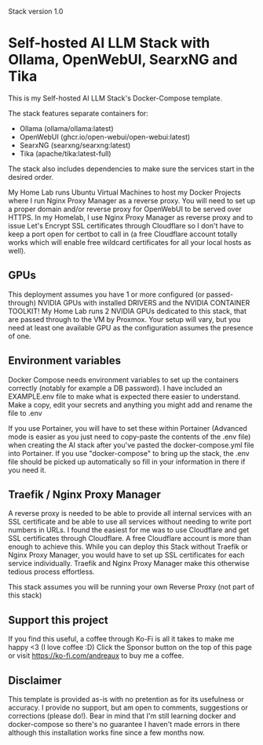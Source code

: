 Stack version 1.0

# Self-hosted AI LLM Stack with Ollama, OpenWebUI, SearxNG and Tika

This is my Self-hosted AI LLM Stack's Docker-Compose template.

The stack features separate containers for:
- Ollama (ollama/ollama:latest)
- OpenWebUI (ghcr.io/open-webui/open-webui:latest)
- SearxNG (searxng/searxng:latest)
- Tika (apache/tika:latest-full)

The stack also includes dependencies to make sure the services start in the desired order.

My Home Lab runs Ubuntu Virtual Machines to host my Docker Projects where I run Nginx Proxy Manager as a reverse proxy. You will need to set up a proper domain and/or reverse proxy for OpenWebUI to be served over HTTPS. In my Homelab, I use Nginx Proxy Manager as reverse proxy and to issue Let's Encrypt SSL certificates through Cloudflare so I don't have to keep a port open for certbot to call in (a free Cloudflare account totally works which will enable free wildcard certificates for all your local hosts as well).

## GPUs

This deployment assumes you have 1 or more configured (or passed-through) NVIDIA GPUs with installed DRIVERS and the NVIDIA CONTAINER TOOLKIT!
My Home Lab runs 2 NVIDIA GPUs dedicated to this stack, that are passed through to the VM by Proxmox. Your setup will vary, but you need at least one available GPU as the configuration assumes the presence of one.

## Environment variables

Docker Compose needs environment variables to set up the containers correctly (notably for example a DB password). I have included an EXAMPLE.env file to make what is expected there easier to understand. Make a copy, edit your secrets and anything you might add and rename the file to .env

If you use Portainer, you will have to set these within Portainer (Advanced mode is easier as you just need to copy-paste the contents of the .env file) when creating the AI stack after you've pasted the docker-compose.yml file into Portainer. If you use "docker-compose" to bring up the stack, the .env file should be picked up automatically so fill in your information in there if you need it.

## Traefik / Nginx Proxy Manager

A reverse proxy is needed to be able to provide all internal services with an SSL certificate and be able to use all services without needing to write port numbers in URLs. I found the easiest for me was to use Cloudflare and get SSL certificates through Cloudflare. A free Cloudflare account is more than enough to achieve this. While you can deploy this Stack without Traefik or Nginx Proxy Manager, you would have to set up SSL certificates for each service individually. Traefik and Nginx Proxy Manager make this otherwise tedious process effortless.

This stack assumes you will be running your own Reverse Proxy (not part of this stack)

## Support this project

If you find this useful, a coffee through Ko-Fi is all it takes to make me happy <3 (I love coffee :D) Click the Sponsor button on the top of this page or visit https://ko-fi.com/andreaux to buy me a coffee.

## Disclaimer

This template is provided as-is with no pretention as for its usefulness or accuracy. I provide no support, but am open to comments, suggestions or corrections (please do!). Bear in mind that I'm still learning docker and docker-compose so there's no guarantee I haven't made errors in there although this installation works fine since a few months now.

